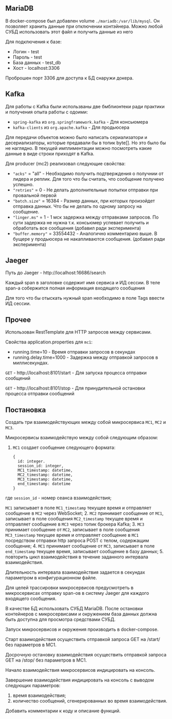 ## MariaDB

В docker-compose был добавлен volume `./mariadb:/var/lib/mysql`. Он позволяет хранить данные при отключении контэйнера. Можно любой СУБД использовать этот файл и получить данные из него

Для подключения к базе:
- Логин - test
- Пароль - test 
- База данных - test_db
- Хост - localhost:3306

Проброшен порт 3306 для доступа к БД снаружи докера.

## Kafka
Для работы с Kafka были использваны две бмблионтеки ради практики и получения опыта работы с одоими:
- `spring-kafka` из `org.springframework.kafka` - Для консьюмера
- `kafka-clients` из `org.apache.kafka` - Для продьюсера

Для передачи объектов можно было написать сериализатори и десериализаторы, которые предавали бы в топик byte[]. Но это было бы не наглядно. В текущей имплиментации можно посмотреть какие данные в виде строки приходят в Kafka.

Для producer (mc2) реализовал следующие свойства:
- `"acks"` = "all" - Необходимо получить подтверждения о получнии от лидера и реплик. Для того что бы считать, что сообщение получено успешно.
- `"retries"` = 0 - Не делать дополнительные попытки отправки при провальной первой
- `"batch.size"` = 16384 - Размер данных, при которых произойдет отправка данных. Что бы не делать по одному запросу на сообщение.
- `"linger.ms"` = 1 - 1 мск задержка между отправками запросов. По сути задержка не нужна т.к. консьюмер успевает получить и обработать все сообщения (добавил ради эксперимента)
- `"buffer.memory"` = 33554432 - Аналогично комментарию выше. В бущере у продьюсера не накапливаются сообщения. (добавил ради эксперимента)

## Jaeger
Путь до Jaeger - http://localhost:16686/search

Каждый span в заголовке содержит имя сервиса и ИД сессии. В теле span-а собержится полная информация входящего сообщения

Для того что бы отыскать нужный span необходимо в поле Tags ввести ИД сессии.

## Прочее
Использован RestTemplate для HTTP запросов между сервисами.

Свойства application.properties для `mc1`:
- running.time=10 - Время отправки запросов в секундах
- running.delay.time=1000 - Задержка между отправкой запросов в миллисекундах.

`GET` - http://localhost:8101/start - Для запуска процесса отправки сообщений

`GET` - http://localhost:8101/stop  - Для принудительной остановки процесса отправки сообщений

## Постановка

Создать три взаимодействующих между собой микросервиса `МС1`, `МС2` и `МС3`. 

Микросервисы взаимодействую между собой следующим образом:
1. `МС1` создает сообщение следующего формата:
    ```
    {
      id: integer.
      session_id: integer,
      MC1_timestamp: datetime,
      MC2_timestamp: datetime,
      MC3_timestamp: datetime,
      end_timestamp: datetime
    }
    ```
  где `session_id` - номер сеанса взаимодействия;

  `МС1` записывает в поле `MC1_timestamp` текущее время и отправляет сообщение в `МС2` через WebSocket;
2. `МС2` принимает сообщение от `МС1`, записывает в поле сообщения `МС2_timestamp` текущее время и отправляет сообщение в `МС3` через топик брокера Kafka;
3. `МС3` принимает сообщение от `МС2`, записывает в поле сообщения `МС3_timestamp` текущее время и отправляет сообщение в `МС1` посредством отправки http запроса POST с телом, содержащим сообщение;
4. `МС1` принимает сообщение от `МС3`, записывает в поле `end_timestamp` текущее время, записывает сообщение в базу данных;
5. повторить цикл взаимодействия в течение заданного интервала взаимодействия.


Длительность интервала взаимодействия задается в секундах параметром в конфигурационном файле.

Для целей трассировки микросервисов предусмотреть в микросервисах  отправку span-ов в систему Jaeger для каждого входящего сообщения.

В качестве БД использовать СУБД MariaDB. После остановки контейнеров с микросервисами и окружением база данных должна быть доступна для просмотра средствами СУБД.

Запуск микросервисов и окружения производить в docker-compose.

Старт взаимодействия осуществить отправкой запроса GET на /start/ без параметров в МС1.

Досрочную остановку взаимодействия осуществить отправкой запроса GET на /stop/ без параметров в МС1.

Начало взаимодействия микросервисов индицировать на консоль.

Завершение взаимодействия индицировать на консоль с выводом следующих параметров:
1. время взаимодействия;
2. количество сообщений, сгенерированных во время взаимодействия.

Добавить комментарии к коду и описание функций.

